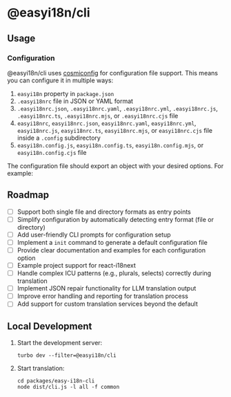 # @easyi18n/cli

## Usage

### Configuration

@easyi18n/cli uses [cosmiconfig](https://github.com/davidtheclark/cosmiconfig) for configuration file support. This means you can configure it in multiple ways:

1. `easyi18n` property in `package.json`
2. `.easyi18nrc` file in JSON or YAML format
3. `.easyi18nrc.json`, `.easyi18nrc.yaml`, `.easyi18nrc.yml`, `.easyi18nrc.js`, `.easyi18nrc.ts`, `.easyi18nrc.mjs`, or `.easyi18nrc.cjs` file
4. `easyi18nrc`, `easyi18nrc.json`, `easyi18nrc.yaml`, `easyi18nrc.yml`, `easyi18nrc.js`, `easyi18nrc.ts`, `easyi18nrc.mjs`, or `easyi18nrc.cjs` file inside a `.config` subdirectory
5. `easyi18n.config.js`, `easyi18n.config.ts`, `easyi18n.config.mjs`, or `easyi18n.config.cjs` file

The configuration file should export an object with your desired options. For example:

## Roadmap

- [ ] Support both single file and directory formats as entry points
- [ ] Simplify configuration by automatically detecting entry format (file or directory)
- [ ] Add user-friendly CLI prompts for configuration setup
- [ ] Implement a `init` command to generate a default configuration file
- [ ] Provide clear documentation and examples for each configuration option
- [ ] Example project support for react-i18next
- [ ] Handle complex ICU patterns (e.g., plurals, selects) correctly during translation
- [ ] Implement JSON repair functionality for LLM translation output
- [ ] Improve error handling and reporting for translation process
- [ ] Add support for custom translation services beyond the default

## Local Development

1. Start the development server:
   ```
   turbo dev --filter=@easyi18n/cli
   ```

2. Start translation:
   ```
   cd packages/easy-i18n-cli
   node dist/cli.js -l all -f common
   ```
